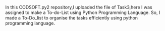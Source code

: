 In this CODSOFT.py2 repository,I uploaded the file of Task3,here I was assigned to make a To-do-List using Python Programming Language. So, I made a To-Do_list to organise the tasks efficiently using python programming language.
